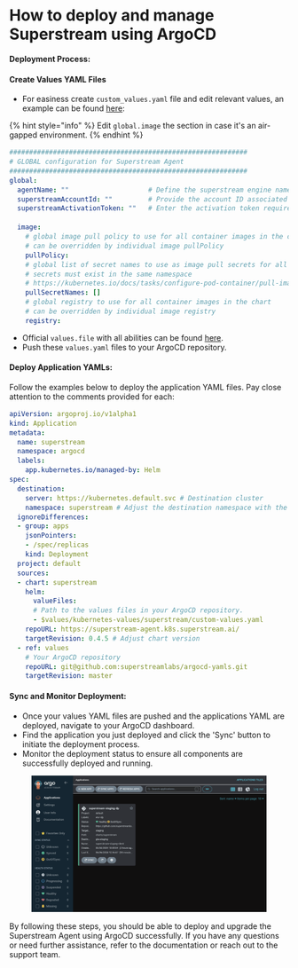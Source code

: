 # How to deploy and manage Superstream using ArgoCD

**Deployment Process:**

#### **Create Values YAML Files**

* For easiness create `custom_values.yaml` file and edit relevant values, an example can be found [here](https://github.com/superstreamlabs/superstream-engine/blob/master/charts/superstream/custom_values.yaml):

{% hint style="info" %}
Edit `global.image` the section in case it's an air-gapped environment.
{% endhint %}

```yaml
############################################################
# GLOBAL configuration for Superstream Agent
############################################################
global:
  agentName: ""                    # Define the superstream engine name within 32 characters, excluding '.', and using only lowercase letters, numbers, '-', and '_'.
  superstreamAccountId: ""         # Provide the account ID associated with the deployment, which could be used for identifying resources or configurations tied to a specific account.
  superstreamActivationToken: ""   # Enter the activation token required for services or resources that need an initial token for activation or authentication.
  
  image:
    # global image pull policy to use for all container images in the chart
    # can be overridden by individual image pullPolicy
    pullPolicy:
    # global list of secret names to use as image pull secrets for all pod specs in the chart
    # secrets must exist in the same namespace
    # https://kubernetes.io/docs/tasks/configure-pod-container/pull-image-private-registry/
    pullSecretNames: []
    # global registry to use for all container images in the chart
    # can be overridden by individual image registry
    registry:
```

* Official `values.file` with all abilities can be found [here](https://github.com/superstreamlabs/superstream-engine/blob/master/charts/superstream/values.yaml).
* Push these `values.yaml` files to your ArgoCD repository.

#### **Deploy Application YAMLs:**

Follow the examples below to deploy the application YAML files. Pay close attention to the comments provided for each:

```yaml
apiVersion: argoproj.io/v1alpha1
kind: Application
metadata:
  name: superstream
  namespace: argocd
  labels:
    app.kubernetes.io/managed-by: Helm
spec:
  destination:
    server: https://kubernetes.default.svc # Destination cluster
    namespace: superstream # Adjust the destination namespace with the file environments/default.yaml
  ignoreDifferences:
  - group: apps
    jsonPointers:
    - /spec/replicas
    kind: Deployment
  project: default
  sources:
  - chart: superstream
    helm:
      valueFiles:
      # Path to the values files in your ArgoCD repository.
      - $values/kubernetes-values/superstream/custom-values.yaml
    repoURL: https://superstream-agent.k8s.superstream.ai/
    targetRevision: 0.4.5 # Adjust chart version
  - ref: values
    # Your ArgoCD repository  
    repoURL: git@github.com:superstreamlabs/argocd-yamls.git
    targetRevision: master
```

#### **Sync and Monitor Deployment:**

* Once your values YAML files are pushed and the applications YAML are deployed, navigate to your ArgoCD dashboard.
* Find the application you just deployed and click the 'Sync' button to initiate the deployment process.
* Monitor the deployment status to ensure all components are successfully deployed and running.

<figure><img src="../../../.gitbook/assets/Screenshot 2024-06-06 at 13.25.57.png" alt=""><figcaption></figcaption></figure>



By following these steps, you should be able to deploy and upgrade the Superstream Agent using ArgoCD successfully. If you have any questions or need further assistance, refer to the documentation or reach out to the support team.
